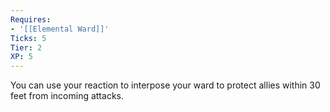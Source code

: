 ```yaml
---
Requires:
- '[[Elemental Ward]]'
Ticks: 5
Tier: 2
XP: 5
---
```


You can use your reaction to interpose your ward to protect allies within 30 feet from incoming attacks.